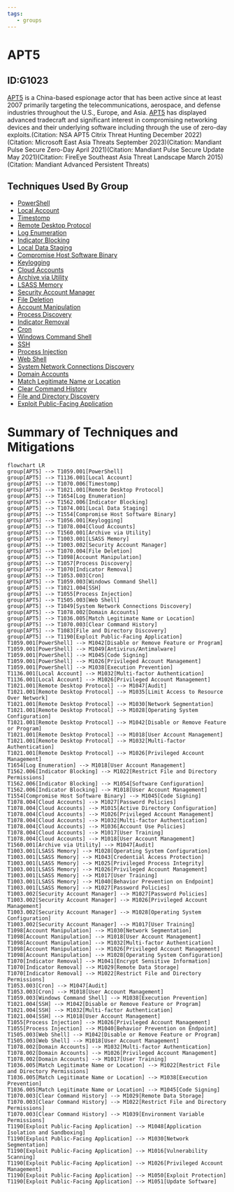 ```yaml
---
tags:
   - groups
---
```

# APT5
## ID:G1023
[APT5](/mitre/groups/G1023) is a China-based espionage actor that has been active since at least 2007 primarily targeting the telecommunications, aerospace, and defense industries throughout the U.S., Europe, and Asia. [APT5](/mitre/groups/G1023) has displayed advanced tradecraft and significant interest in compromising networking devices and their underlying software including through the use of zero-day exploits.(Citation: NSA APT5 Citrix Threat Hunting December 2022)(Citation: Microsoft East Asia Threats September 2023)(Citation: Mandiant Pulse Secure Zero-Day April 2021)(Citation: Mandiant Pulse Secure Update May 2021)(Citation: FireEye Southeast Asia Threat Landscape March 2015)(Citation: Mandiant Advanced Persistent Threats)  
## Techniques Used By Group
* [PowerShell](/mitre/techniques/T1059/001)
* [Local Account](/mitre/techniques/T1136/001)
* [Timestomp](/mitre/techniques/T1070/006)
* [Remote Desktop Protocol](/mitre/techniques/T1021/001)
* [Log Enumeration](/mitre/techniques/T1654)
* [Indicator Blocking](/mitre/techniques/T1562/006)
* [Local Data Staging](/mitre/techniques/T1074/001)
* [Compromise Host Software Binary](/mitre/techniques/T1554)
* [Keylogging](/mitre/techniques/T1056/001)
* [Cloud Accounts](/mitre/techniques/T1078/004)
* [Archive via Utility](/mitre/techniques/T1560/001)
* [LSASS Memory](/mitre/techniques/T1003/001)
* [Security Account Manager](/mitre/techniques/T1003/002)
* [File Deletion](/mitre/techniques/T1070/004)
* [Account Manipulation](/mitre/techniques/T1098)
* [Process Discovery](/mitre/techniques/T1057)
* [Indicator Removal](/mitre/techniques/T1070)
* [Cron](/mitre/techniques/T1053/003)
* [Windows Command Shell](/mitre/techniques/T1059/003)
* [SSH](/mitre/techniques/T1021/004)
* [Process Injection](/mitre/techniques/T1055)
* [Web Shell](/mitre/techniques/T1505/003)
* [System Network Connections Discovery](/mitre/techniques/T1049)
* [Domain Accounts](/mitre/techniques/T1078/002)
* [Match Legitimate Name or Location](/mitre/techniques/T1036/005)
* [Clear Command History](/mitre/techniques/T1070/003)
* [File and Directory Discovery](/mitre/techniques/T1083)
* [Exploit Public-Facing Application](/mitre/techniques/T1190)

# Summary of Techniques and Mitigations
```mermaid
flowchart LR
group[APT5] --> T1059.001[PowerShell]
group[APT5] --> T1136.001[Local Account]
group[APT5] --> T1070.006[Timestomp]
group[APT5] --> T1021.001[Remote Desktop Protocol]
group[APT5] --> T1654[Log Enumeration]
group[APT5] --> T1562.006[Indicator Blocking]
group[APT5] --> T1074.001[Local Data Staging]
group[APT5] --> T1554[Compromise Host Software Binary]
group[APT5] --> T1056.001[Keylogging]
group[APT5] --> T1078.004[Cloud Accounts]
group[APT5] --> T1560.001[Archive via Utility]
group[APT5] --> T1003.001[LSASS Memory]
group[APT5] --> T1003.002[Security Account Manager]
group[APT5] --> T1070.004[File Deletion]
group[APT5] --> T1098[Account Manipulation]
group[APT5] --> T1057[Process Discovery]
group[APT5] --> T1070[Indicator Removal]
group[APT5] --> T1053.003[Cron]
group[APT5] --> T1059.003[Windows Command Shell]
group[APT5] --> T1021.004[SSH]
group[APT5] --> T1055[Process Injection]
group[APT5] --> T1505.003[Web Shell]
group[APT5] --> T1049[System Network Connections Discovery]
group[APT5] --> T1078.002[Domain Accounts]
group[APT5] --> T1036.005[Match Legitimate Name or Location]
group[APT5] --> T1070.003[Clear Command History]
group[APT5] --> T1083[File and Directory Discovery]
group[APT5] --> T1190[Exploit Public-Facing Application]
T1059.001[PowerShell] --> M1042[Disable or Remove Feature or Program]
T1059.001[PowerShell] --> M1049[Antivirus/Antimalware]
T1059.001[PowerShell] --> M1045[Code Signing]
T1059.001[PowerShell] --> M1026[Privileged Account Management]
T1059.001[PowerShell] --> M1038[Execution Prevention]
T1136.001[Local Account] --> M1032[Multi-factor Authentication]
T1136.001[Local Account] --> M1026[Privileged Account Management]
T1021.001[Remote Desktop Protocol] --> M1047[Audit]
T1021.001[Remote Desktop Protocol] --> M1035[Limit Access to Resource Over Network]
T1021.001[Remote Desktop Protocol] --> M1030[Network Segmentation]
T1021.001[Remote Desktop Protocol] --> M1028[Operating System Configuration]
T1021.001[Remote Desktop Protocol] --> M1042[Disable or Remove Feature or Program]
T1021.001[Remote Desktop Protocol] --> M1018[User Account Management]
T1021.001[Remote Desktop Protocol] --> M1032[Multi-factor Authentication]
T1021.001[Remote Desktop Protocol] --> M1026[Privileged Account Management]
T1654[Log Enumeration] --> M1018[User Account Management]
T1562.006[Indicator Blocking] --> M1022[Restrict File and Directory Permissions]
T1562.006[Indicator Blocking] --> M1054[Software Configuration]
T1562.006[Indicator Blocking] --> M1018[User Account Management]
T1554[Compromise Host Software Binary] --> M1045[Code Signing]
T1078.004[Cloud Accounts] --> M1027[Password Policies]
T1078.004[Cloud Accounts] --> M1015[Active Directory Configuration]
T1078.004[Cloud Accounts] --> M1026[Privileged Account Management]
T1078.004[Cloud Accounts] --> M1032[Multi-factor Authentication]
T1078.004[Cloud Accounts] --> M1036[Account Use Policies]
T1078.004[Cloud Accounts] --> M1017[User Training]
T1078.004[Cloud Accounts] --> M1018[User Account Management]
T1560.001[Archive via Utility] --> M1047[Audit]
T1003.001[LSASS Memory] --> M1028[Operating System Configuration]
T1003.001[LSASS Memory] --> M1043[Credential Access Protection]
T1003.001[LSASS Memory] --> M1025[Privileged Process Integrity]
T1003.001[LSASS Memory] --> M1026[Privileged Account Management]
T1003.001[LSASS Memory] --> M1017[User Training]
T1003.001[LSASS Memory] --> M1040[Behavior Prevention on Endpoint]
T1003.001[LSASS Memory] --> M1027[Password Policies]
T1003.002[Security Account Manager] --> M1027[Password Policies]
T1003.002[Security Account Manager] --> M1026[Privileged Account Management]
T1003.002[Security Account Manager] --> M1028[Operating System Configuration]
T1003.002[Security Account Manager] --> M1017[User Training]
T1098[Account Manipulation] --> M1030[Network Segmentation]
T1098[Account Manipulation] --> M1018[User Account Management]
T1098[Account Manipulation] --> M1032[Multi-factor Authentication]
T1098[Account Manipulation] --> M1026[Privileged Account Management]
T1098[Account Manipulation] --> M1028[Operating System Configuration]
T1070[Indicator Removal] --> M1041[Encrypt Sensitive Information]
T1070[Indicator Removal] --> M1029[Remote Data Storage]
T1070[Indicator Removal] --> M1022[Restrict File and Directory Permissions]
T1053.003[Cron] --> M1047[Audit]
T1053.003[Cron] --> M1018[User Account Management]
T1059.003[Windows Command Shell] --> M1038[Execution Prevention]
T1021.004[SSH] --> M1042[Disable or Remove Feature or Program]
T1021.004[SSH] --> M1032[Multi-factor Authentication]
T1021.004[SSH] --> M1018[User Account Management]
T1055[Process Injection] --> M1026[Privileged Account Management]
T1055[Process Injection] --> M1040[Behavior Prevention on Endpoint]
T1505.003[Web Shell] --> M1042[Disable or Remove Feature or Program]
T1505.003[Web Shell] --> M1018[User Account Management]
T1078.002[Domain Accounts] --> M1032[Multi-factor Authentication]
T1078.002[Domain Accounts] --> M1026[Privileged Account Management]
T1078.002[Domain Accounts] --> M1017[User Training]
T1036.005[Match Legitimate Name or Location] --> M1022[Restrict File and Directory Permissions]
T1036.005[Match Legitimate Name or Location] --> M1038[Execution Prevention]
T1036.005[Match Legitimate Name or Location] --> M1045[Code Signing]
T1070.003[Clear Command History] --> M1029[Remote Data Storage]
T1070.003[Clear Command History] --> M1022[Restrict File and Directory Permissions]
T1070.003[Clear Command History] --> M1039[Environment Variable Permissions]
T1190[Exploit Public-Facing Application] --> M1048[Application Isolation and Sandboxing]
T1190[Exploit Public-Facing Application] --> M1030[Network Segmentation]
T1190[Exploit Public-Facing Application] --> M1016[Vulnerability Scanning]
T1190[Exploit Public-Facing Application] --> M1026[Privileged Account Management]
T1190[Exploit Public-Facing Application] --> M1050[Exploit Protection]
T1190[Exploit Public-Facing Application] --> M1051[Update Software]
```
